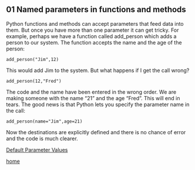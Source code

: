 ## 01 Named parameters in functions and methods
Python functions and methods can accept parameters that feed data into them. But once you have more than one parameter it can get tricky. For example, perhaps we have a function called add_person which adds a person to our system. The function accepts the name and the age of the person: 

```
add_person("Jim",12)
```

This would add Jim to the system. But what happens if I get the call wrong?

```
add_person(12,"Fred")
```

The code and the name have been entered in the wrong order.  We are making someone with the name “21” and the age “Fred”. This will end in tears. The good news is that Python lets you specify the parameter name in the call:

```
add_person(name="Jim",age=21)
```

Now the destinations are explicitly defined and there is no chance of error and the code is much clearer.

[Default Parameter Values](/pages/02%20Default%20parameter%20values%20in%20functions%20and%20methods.md)

[home](/README.md)